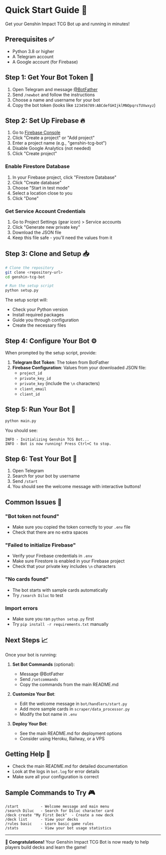 # Quick Start Guide 🚀

Get your Genshin Impact TCG Bot up and running in minutes!

## Prerequisites ✅

- Python 3.8 or higher
- A Telegram account
- A Google account (for Firebase)

## Step 1: Get Your Bot Token 🤖

1. Open Telegram and message [@BotFather](https://t.me/botfather)
2. Send `/newbot` and follow the instructions
3. Choose a name and username for your bot
4. Copy the bot token (looks like `123456789:ABCdefGHIjklMNOpqrsTUVwxyz`)

## Step 2: Set Up Firebase 🔥

1. Go to [Firebase Console](https://console.firebase.google.com/)
2. Click "Create a project" or "Add project"
3. Enter a project name (e.g., "genshin-tcg-bot")
4. Disable Google Analytics (not needed)
5. Click "Create project"

### Enable Firestore Database

1. In your Firebase project, click "Firestore Database"
2. Click "Create database"
3. Choose "Start in test mode"
4. Select a location close to you
5. Click "Done"

### Get Service Account Credentials

1. Go to Project Settings (gear icon) > Service accounts
2. Click "Generate new private key"
3. Download the JSON file
4. Keep this file safe - you'll need the values from it

## Step 3: Clone and Setup 📥

```bash
# Clone the repository
git clone <repository-url>
cd genshin-tcg-bot

# Run the setup script
python setup.py
```

The setup script will:
- Check your Python version
- Install required packages
- Guide you through configuration
- Create the necessary files

## Step 4: Configure Your Bot ⚙️

When prompted by the setup script, provide:

1. **Telegram Bot Token**: The token from BotFather
2. **Firebase Configuration**: Values from your downloaded JSON file:
   - `project_id`
   - `private_key_id`
   - `private_key` (include the `\n` characters)
   - `client_email`
   - `client_id`

## Step 5: Run Your Bot 🎉

```bash
python main.py
```

You should see:
```
INFO - Initializing Genshin TCG Bot...
INFO - Bot is now running! Press Ctrl+C to stop.
```

## Step 6: Test Your Bot 🧪

1. Open Telegram
2. Search for your bot by username
3. Send `/start`
4. You should see the welcome message with interactive buttons!

## Common Issues 🔧

### "Bot token not found"
- Make sure you copied the token correctly to your `.env` file
- Check that there are no extra spaces

### "Failed to initialize Firebase"
- Verify your Firebase credentials in `.env`
- Make sure Firestore is enabled in your Firebase project
- Check that your private key includes `\n` characters

### "No cards found"
- The bot starts with sample cards automatically
- Try `/search Diluc` to test

### Import errors
- Make sure you ran `python setup.py` first
- Try `pip install -r requirements.txt` manually

## Next Steps 📈

Once your bot is running:

1. **Set Bot Commands** (optional):
   - Message @BotFather
   - Send `/setcommands`
   - Copy the commands from the main README.md

2. **Customize Your Bot**:
   - Edit the welcome message in `bot/handlers/start.py`
   - Add more sample cards in `scraper/data_processor.py`
   - Modify the bot name in `.env`

3. **Deploy Your Bot**:
   - See the main README.md for deployment options
   - Consider using Heroku, Railway, or a VPS

## Getting Help 💬

- Check the main README.md for detailed documentation
- Look at the logs in `bot.log` for error details
- Make sure all your configuration is correct

## Sample Commands to Try 🎮

```
/start          - Welcome message and main menu
/search Diluc   - Search for Diluc character card
/deck create "My First Deck"  - Create a new deck
/deck list      - View your decks
/rules basic    - Learn basic game rules
/stats          - View your bot usage statistics
```

---

**🎉 Congratulations!** Your Genshin Impact TCG Bot is now ready to help players build decks and learn the game!
